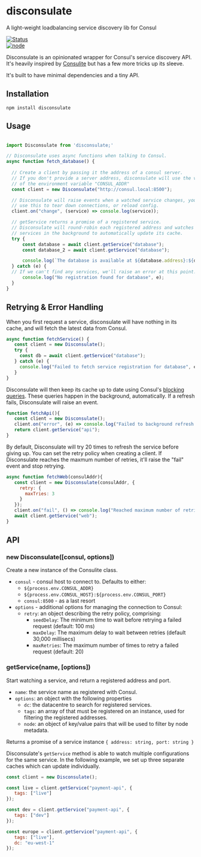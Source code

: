 # disconsulate
A light-weight loadbalancing service discovery lib for Consul

[![Status](https://travis-ci.org/bobthemighty/disconsulate.svg?branch=master)](https://travis-ci.org/bobthemighty/disconsulate)  
[![node](https://img.shields.io/node/v/disconsulate.svg)](https://www.npmjs.com/package/disconsulate)

Disconsulate is an opinionated wrapper for Consul's service discovery API. It's heavily inspired by [Consulite](https://www.npmjs.com/package/consulite) but has a few more tricks up its sleeve.

It's built to have minimal dependencies and a tiny API.

## Installation

`npm install disconsulate`

## Usage

```js

import Disconsulate from 'disconsulate;'

// Disconsulate uses async functions when talking to Consul.
async function fetch_database() {
  
  // Create a client by passing it the address of a consul server.
  // If you don't provide a server address, disconsulate will use the value
  // of the environment variable "CONSUL_ADDR"
  const client = new Disconsulate("http://consul.local:8500");

  // Disconsulate will raise events when a watched service changes, you can
  // use this to tear down connections, or reload config.
  client.on("change", (service) => console.log(service));

  // getService returns a promise of a registered service.
  // Disconsulate will round-robin each registered address and watches
  // services in the background to automatically update its cache.
  try {
      const database = await client.getService("database");
      const database_2 = await client.getService("database");

      console.log(`The database is available at ${database.address}:${database.port}`);
  } catch (e) {
  // If we can't find any services, we'll raise an error at this point.
      console.log("No registration found for database", e);
  }
}
```

## Retrying & Error Handling

When you first request a service, disconsulate will have nothing in its cache, and will fetch the latest data from Consul.

```js
async function fetchService() {
   const client = new Disconsulate();
   try {
     const db = await client.getService("database");
   } catch (e) {
     console.log("Failed to fetch service registration for database", e);
   }
}
```

Disconsulate will then keep its cache up to date using Consul's [blocking queries](). These queries happen in the background, automatically. If a refresh fails, Disconsulate will raise an event.

```js
function fetchApi(){
   const client = new Disconsulate();
   client.on("error", (e) => console.log("Failed to background refresh a service"));
   return client.getService("api");
}
```

By default, Disconsulate will try 20 times to refresh the service before giving up. You can set the retry policy when creating a client. If Disconsulate reaches the maxmum number of retries, it'll raise the "fail" event and stop retrying.

```js
async function fetchWeb(consulAddr){
   const client = new Disconsulate(consulAddr, {
     retry: {
       maxTries: 3
     }
   });
   client.on("fail", () => console.log("Reached maximum number of retries"));
   await client.getService("web");
}
```


## API

### new Disconsulate([consul, options])

Create a new instance of the Consulite class.

* `consul` - consul host to connect to. Defaults to either:
  * `${process.env.CONSUL_ADDR}`
  * `${process.env.CONSUL_HOST}:${process.env.CONSUL_PORT}`
  * `consul:8500` - as a last resort
* `options` - additional options for managing the connection to Consul:
  * `retry`: an object describing the retry policy, comprising:
    * `seedDelay`: The minimum time to wait before retrying a failed request (default: 100 ms)
    * `maxDelay`: The maximum delay to wait between retries (default 30,000 millisecs)
    * `maxRetries`: The maximum number of times to retry a failed request (default: 20)

### getService(name, [options]) 

Start watching a service, and return a registered address and port.

* `name`: the service name as registered with Consul.
* `options`: an object with the following properties
  * `dc`: the datacentre to search for registered services.
  * `tags`: an array of that must be registered on an instance, used for filtering the registered addresses.
  * `node`: an object of key/value pairs that will be used to filter by node metadata.

Returns a promise of a service instance `{ address: string, port: string }`

Disconsulate's `getService` method is able to watch multiple configurations for the same service. In the following example, we set up three separate caches which can update individually.

```js
const client = new Disconsulate();

const live = client.getService("payment-api", {
   tags: ["live"]
});

const dev = client.getService("payment-api", {
   tags: ["dev"]
});

const europe = client.getService("payment-api", {
   tags: ["live"],
   dc: "eu-west-1"
});
```
